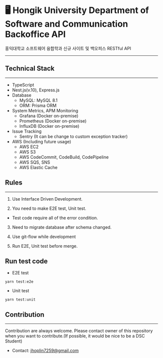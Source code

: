 # 🖥️ Hongik University Department of Software and Communication Backoffice API

홍익대학교 소프트웨어 융합학과 신규 사이트 및 백오피스 RESTful API

---

## Technical Stack

---

- TypeScript
- Nest.js(v.10), Express.js
- Database
  - MySQL: MySQL 8.1
  - ORM: Prisma ORM
- System Metrics, APM Monitoring
  - Grafana (Docker on-premise)
  - Prometheus (Docker on-premise)
  - InfluxDB (Docker on-premise)
- Issue Tracking
  - Sentry (It can be change to custom exception tracker)
- AWS (Including future usage)
  - AWS EC2
  - AWS S3
  - AWS CodeCommit, CodeBuild, CodePipeline
  - AWS SQS, SNS
  - AWS Elastic Cache

## Rules

---

1. Use Interface Driven Development.

2. You need to make E2E test, Unit test.

- Test code require all of the error condition.

3. Need to migrate database after schema changed.

4. Use git-flow while development

5. Run E2E, Unit test before merge.

## Run test code

- E2E test

```
yarn test:e2e
```

- Unit test

```
yarn test:unit
```

## Contribution

---

Contribution are always welcome. Please contact owner of this repository when you want to contribute.(If possible, it would be nice to be a DSC Student)

- Contact: jhoplin7259@gmail.com
